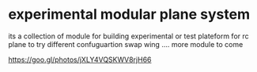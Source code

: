 # experimental modular plane system 

its a collection of module for building experimental or test plateform for rc plane to try different confuguartion swap wing .... 
more module to come 

https://goo.gl/photos/jXLY4VQSKWV8rjH66

